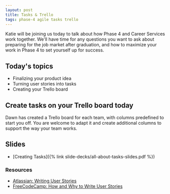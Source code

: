 ```yaml
---
layout: post
title: Tasks & Trello
tags: phase-4 agile tasks trello
---
```


Katie will be joining us today to talk about how Phase 4 and Career Services work together. We'll have time for any questions you want to ask about preparing for the job market after graduation, and how to maximize your work in Phase 4 to set yourself up for success.

## Today's topics

- Finalizing your product idea
- Turning user stories into tasks
- Creating your Trello board

## Create tasks on your Trello board today

Dawn has created a Trello board for each team, with columns predefined to start you off. You are welcome to adapt it and create additional columns to support the way your team works.

## Slides

- [Creating Tasks]({% link slide-decks/all-about-tasks-slides.pdf %})

### Resources

- [Atlassian: Writing User Stories](https://www.atlassian.com/agile/project-management/user-stories)
- [FreeCodeCamp: How and Why to Write User Stories](https://www.freecodecamp.org/news/how-and-why-to-write-great-user-stories-f5a110668246/)
